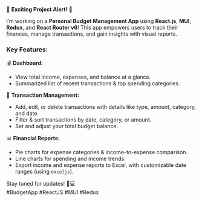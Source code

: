 🚀 **Exciting Project Alert!** 🎉  

I’m working on a **Personal Budget Management App** using **React.js**, **MUI**, **Redux**, and **React Router v6**! This app empowers users to track their finances, manage transactions, and gain insights with visual reports.  

### Key Features:
💰 **Dashboard:**  
- View total income, expenses, and balance at a glance.  
- Summarized list of recent transactions & top spending categories.  

📝 **Transaction Management:**  
- Add, edit, or delete transactions with details like type, amount, category, and date.  
- Filter & sort transactions by date, category, or amount.  
- Set and adjust your total budget balance.  

📊 **Financial Reports:**  
- Pie charts for expense categories & income-to-expense comparison.  
- Line charts for spending and income trends.  
- Export income and expense reports to Excel, with customizable date ranges (using `exceljs`).  

Stay tuned for updates! 🔧💻  
#BudgetApp #ReactJS #MUI #Redux
